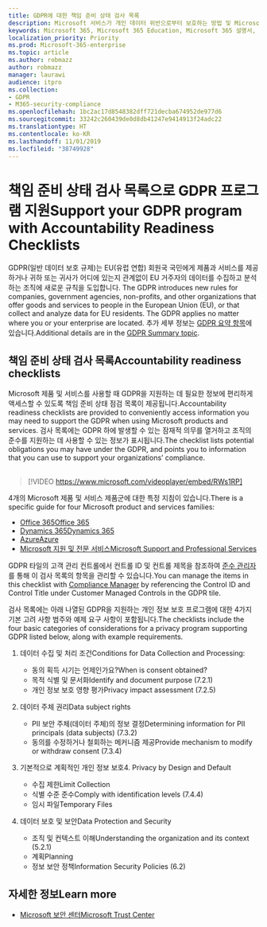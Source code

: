 ```yaml
---
title: GDPR에 대한 책임 준비 상태 검사 목록
description: Microsoft 서비스가 개인 데이터 위반으로부터 보호하는 방법 및 Microsoft가 위반 발생 시 대응하고 사용자에게 알리는 방법입니다.
keywords: Microsoft 365, Microsoft 365 Education, Microsoft 365 설명서, GDPR
localization_priority: Priority
ms.prod: Microsoft-365-enterprise
ms.topic: article
ms.author: robmazz
author: robmazz
manager: laurawi
audience: itpro
ms.collection:
- GDPR
- M365-security-compliance
ms.openlocfilehash: 1bc2ac17d8548382dff721decba674952de977d6
ms.sourcegitcommit: 33242c260439de0d8db41247e9414913f24adc22
ms.translationtype: HT
ms.contentlocale: ko-KR
ms.lasthandoff: 11/01/2019
ms.locfileid: "38749928"
---
```

# <a name="support-your-gdpr-program-with-accountability-readiness-checklists"></a><span data-ttu-id="c3813-104">책임 준비 상태 검사 목록으로 GDPR 프로그램 지원</span><span class="sxs-lookup"><span data-stu-id="c3813-104">Support your GDPR program with Accountability Readiness Checklists</span></span>

<span data-ttu-id="c3813-105">GDPR(일반 데이터 보호 규제)는 EU(유럽 연합) 회원국 국민에게 제품과 서비스를 제공하거나 귀하 또는 귀사가 어디에 있는지 관계없이 EU 거주자의 데이터를 수집하고 분석하는 조직에 새로운 규칙을 도입합니다. </span><span class="sxs-lookup"><span data-stu-id="c3813-105">The GDPR introduces new rules for companies, government agencies, non-profits, and other organizations that offer goods and services to people in the European Union (EU), or that collect and analyze data for EU residents. The GDPR applies no matter where you or your enterprise are located.</span></span> <span data-ttu-id="c3813-106">추가 세부 정보는 [GDPR 요약 항목](gdpr.md)에 있습니다.</span><span class="sxs-lookup"><span data-stu-id="c3813-106">Additional details are in the [GDPR Summary topic](gdpr.md).</span></span>

## <a name="accountability-readiness-checklists"></a><span data-ttu-id="c3813-107">책임 준비 상태 검사 목록</span><span class="sxs-lookup"><span data-stu-id="c3813-107">Accountability readiness checklists</span></span>

<span data-ttu-id="c3813-108">Microsoft 제품 및 서비스를 사용할 때 GDPR을 지원하는 데 필요한 정보에 편리하게 액세스할 수 있도록 책임 준비 상태 점검 목록이 제공됩니다.</span><span class="sxs-lookup"><span data-stu-id="c3813-108">Accountability readiness checklists are provided to conveniently access information you may need to support the GDPR when using Microsoft products and services.</span></span> <span data-ttu-id="c3813-109">검사 목록에는 GDPR 하에 발생할 수 있는 잠재적 의무를 열거하고 조직의 준수를 지원하는 데 사용할 수 있는 정보가 표시됩니다.</span><span class="sxs-lookup"><span data-stu-id="c3813-109">The checklist lists potential obligations you may have under the GDPR, and points you to information that you can use to support your organizations’ compliance.</span></span> <br><br>

> [!VIDEO https://www.microsoft.com/videoplayer/embed/RWs1RP] 

<span data-ttu-id="c3813-110">4개의 Microsoft 제품 및 서비스 제품군에 대한 특정 지침이 있습니다.</span><span class="sxs-lookup"><span data-stu-id="c3813-110">There is a specific guide for four Microsoft product and services families:</span></span>

- [<span data-ttu-id="c3813-111">Office 365</span><span class="sxs-lookup"><span data-stu-id="c3813-111">Office 365</span></span>](gdpr-arc-Office365.md)
- [<span data-ttu-id="c3813-112">Dynamics 365</span><span class="sxs-lookup"><span data-stu-id="c3813-112">Dynamics 365</span></span>](gdpr-arc-Dynamics365.md)
- [<span data-ttu-id="c3813-113">Azure</span><span class="sxs-lookup"><span data-stu-id="c3813-113">Azure</span></span>](gdpr-arc-Azure.md)
- [<span data-ttu-id="c3813-114">Microsoft 지원 및 전문 서비스</span><span class="sxs-lookup"><span data-stu-id="c3813-114">Microsoft Support and Professional Services</span></span>](gdpr-arc-prof-services.md)

<span data-ttu-id="c3813-115">GDPR 타일의 고객 관리 컨트롤에서 컨트롤 ID 및 컨트롤 제목을 참조하여 [준수 관리자](https://servicetrust.microsoft.com/ComplianceManager)를 통해 이 검사 목록의 항목을 관리할 수 있습니다.</span><span class="sxs-lookup"><span data-stu-id="c3813-115">You can manage the items in this checklist with [Compliance Manager](https://servicetrust.microsoft.com/ComplianceManager) by referencing the Control ID and Control Title under Customer Managed Controls in the GDPR tile.</span></span>

<span data-ttu-id="c3813-116">검사 목록에는 아래 나열된 GDPR을 지원하는 개인 정보 보호 프로그램에 대한 4가지 기본 고려 사항 범주와 예제 요구 사항이 포함됩니다.</span><span class="sxs-lookup"><span data-stu-id="c3813-116">The checklists include the four basic categories of considerations for a privacy program supporting GDPR listed below, along with example requirements.</span></span>

1. <span data-ttu-id="c3813-117">데이터 수집 및 처리 조건</span><span class="sxs-lookup"><span data-stu-id="c3813-117">Conditions for Data Collection and Processing:</span></span>

    - <span data-ttu-id="c3813-118">동의 획득 시기는 언제인가요?</span><span class="sxs-lookup"><span data-stu-id="c3813-118">When is consent obtained?</span></span>  
    - <span data-ttu-id="c3813-119">목적 식별 및 문서화</span><span class="sxs-lookup"><span data-stu-id="c3813-119">Identify and document purpose (7.2.1)</span></span>  
    - <span data-ttu-id="c3813-120">개인 정보 보호 영향 평가</span><span class="sxs-lookup"><span data-stu-id="c3813-120">Privacy impact assessment (7.2.5)</span></span>

2. <span data-ttu-id="c3813-121">데이터 주체 권리</span><span class="sxs-lookup"><span data-stu-id="c3813-121">Data subject rights</span></span>  

    - <span data-ttu-id="c3813-122">PII 보안 주체(데이터 주체)의 정보 결정</span><span class="sxs-lookup"><span data-stu-id="c3813-122">Determining information for PII principals (data subjects) (7.3.2)</span></span>  
    - <span data-ttu-id="c3813-123">동의를 수정하거나 철회하는 메커니즘 제공</span><span class="sxs-lookup"><span data-stu-id="c3813-123">Provide mechanism to modify or withdraw consent (7.3.4)</span></span>

3. <span data-ttu-id="c3813-124">기본적으로 계획적인 개인 정보 보호</span><span class="sxs-lookup"><span data-stu-id="c3813-124">4. Privacy by Design and Default</span></span>  

    - <span data-ttu-id="c3813-125">수집 제한</span><span class="sxs-lookup"><span data-stu-id="c3813-125">Limit Collection</span></span>  
    - <span data-ttu-id="c3813-126">식별 수준 준수</span><span class="sxs-lookup"><span data-stu-id="c3813-126">Comply with identification levels (7.4.4)</span></span>  
    - <span data-ttu-id="c3813-127">임시 파일</span><span class="sxs-lookup"><span data-stu-id="c3813-127">Temporary Files</span></span>

4. <span data-ttu-id="c3813-128">데이터 보호 및 보안</span><span class="sxs-lookup"><span data-stu-id="c3813-128">Data Protection and Security</span></span>  

    - <span data-ttu-id="c3813-129">조직 및 컨텍스트 이해</span><span class="sxs-lookup"><span data-stu-id="c3813-129">Understanding the organization and its context (5.2.1)</span></span>  
    - <span data-ttu-id="c3813-130">계획</span><span class="sxs-lookup"><span data-stu-id="c3813-130">Planning</span></span>  
    - <span data-ttu-id="c3813-131">정보 보안 정책</span><span class="sxs-lookup"><span data-stu-id="c3813-131">Information Security Policies (6.2)</span></span>

## <a name="learn-more"></a><span data-ttu-id="c3813-132">자세한 정보</span><span class="sxs-lookup"><span data-stu-id="c3813-132">Learn more</span></span>

- [<span data-ttu-id="c3813-133">Microsoft 보안 센터</span><span class="sxs-lookup"><span data-stu-id="c3813-133">Microsoft Trust Center</span></span>](https://www.microsoft.com/TrustCenter/Privacy/gdpr/default.aspx)
